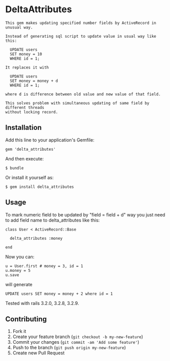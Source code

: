 # DeltaAttributes

    This gem makes updating specified number fields by ActiveRecord in unusual way.

    Instead of generating sql script to update value in usual way like this:

      UPDATE users
      SET money = 10
      WHERE id = 1;

    It replaces it with

      UPDATE users
      SET money = money + d
      WHERE id = 1;

    where d is difference between old value and new value of that field.

    This solves problem with simultaneous updating of same field by different threads
    without locking record.

## Installation

Add this line to your application's Gemfile:

    gem 'delta_attributes'

And then execute:

    $ bundle

Or install it yourself as:

    $ gem install delta_attributes

## Usage

  To mark numeric field to be updated by "field = field + d" way you just need to add field
  name to delta_attributes like this:

    class User < ActiveRecord::Base

      delta_attributes :money

    end

  Now you can:

    u = User.first # money = 3, id = 1
    u.money = 5
    u.save

  will generate

    UPDATE users SET money = money + 2 where id = 1

  Tested with rails 3.2.0, 3.2.8, 3.2.9.

## Contributing

1. Fork it
2. Create your feature branch (`git checkout -b my-new-feature`)
3. Commit your changes (`git commit -am 'Add some feature'`)
4. Push to the branch (`git push origin my-new-feature`)
5. Create new Pull Request
